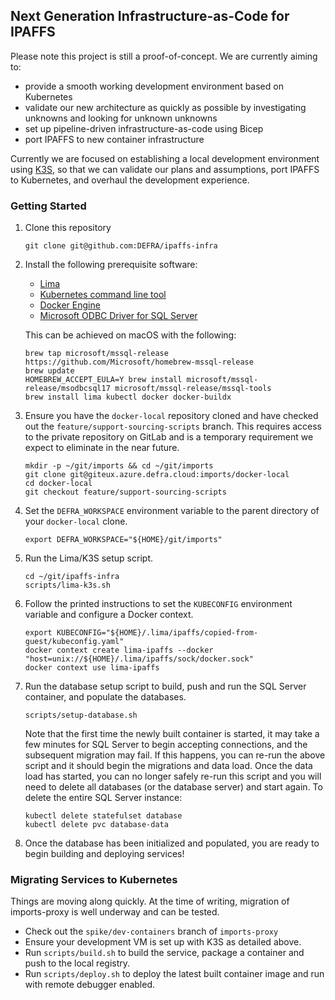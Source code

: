 ## Next Generation Infrastructure-as-Code for IPAFFS

Please note this project is still a proof-of-concept. We are currently aiming to:

- provide a smooth working development environment based on Kubernetes
- validate our new architecture as quickly as possible by investigating unknowns and looking for unknown unknowns
- set up pipeline-driven infrastructure-as-code using Bicep
- port IPAFFS to new container infrastructure

Currently we are focused on establishing a local development environment using [K3S](https://k3s.io/), so that we can
validate our plans and assumptions, port IPAFFS to Kubernetes, and overhaul the development experience.

### Getting Started

1. Clone this repository

   ```shell
   git clone git@github.com:DEFRA/ipaffs-infra
   ```

2. Install the following prerequisite software:
    - [Lima](https://github.com/lima-vm/lima)
    - [Kubernetes command line tool](https://kubernetes.io/docs/reference/kubectl/)
    - [Docker Engine](https://docs.docker.com/engine/)
    - [Microsoft ODBC Driver for SQL Server](https://learn.microsoft.com/en-us/sql/connect/odbc/microsoft-odbc-driver-for-sql-server?view=sql-server-ver16)

   This can be achieved on macOS with the following:

   ```shell
   brew tap microsoft/mssql-release https://github.com/Microsoft/homebrew-mssql-release
   brew update
   HOMEBREW_ACCEPT_EULA=Y brew install microsoft/mssql-release/msodbcsql17 microsoft/mssql-release/mssql-tools
   brew install lima kubectl docker docker-buildx
   ```
   
3. Ensure you have the `docker-local` repository cloned and have checked out the `feature/support-sourcing-scripts` branch. This
   requires access to the private repository on GitLab and is a temporary requirement we expect to eliminate in the near future.

   ```shell
   mkdir -p ~/git/imports && cd ~/git/imports
   git clone git@giteux.azure.defra.cloud:imports/docker-local
   cd docker-local
   git checkout feature/support-sourcing-scripts
   ```

4. Set the `DEFRA_WORKSPACE` environment variable to the parent directory of your `docker-local` clone.

   ```shell
   export DEFRA_WORKSPACE="${HOME}/git/imports"
   ```
   
5. Run the Lima/K3S setup script.

   ```shell
   cd ~/git/ipaffs-infra
   scripts/lima-k3s.sh
   ```
   
6. Follow the printed instructions to set the `KUBECONFIG` environment variable and configure a Docker context.

   ```shell
   export KUBECONFIG="${HOME}/.lima/ipaffs/copied-from-guest/kubeconfig.yaml"
   docker context create lima-ipaffs --docker "host=unix://${HOME}/.lima/ipaffs/sock/docker.sock"
   docker context use lima-ipaffs
   ```
   
7. Run the database setup script to build, push and run the SQL Server container, and populate the databases.

   ```shell
   scripts/setup-database.sh
   ```

   Note that the first time the newly built container is started, it may take a few minutes for SQL Server to begin accepting 
   connections, and the subsequent migration may fail. If this happens, you can re-run the above script and it should begin
   the migrations and data load. Once the data load has started, you can no longer safely re-run this script and you will need
   to delete all databases (or the database server) and start again. To delete the entire SQL Server instance:

   ```shell
   kubectl delete statefulset database
   kubectl delete pvc database-data
   ```
   
8. Once the database has been initialized and populated, you are ready to begin building and deploying services!

### Migrating Services to Kubernetes

Things are moving along quickly. At the time of writing, migration of imports-proxy is well underway and can be tested.

* Check out the `spike/dev-containers` branch of `imports-proxy`
* Ensure your development VM is set up with K3S as detailed above.
* Run `scripts/build.sh` to build the service, package a container and push to the local registry.
* Run `scripts/deploy.sh` to deploy the latest built container image and run with remote debugger enabled.
